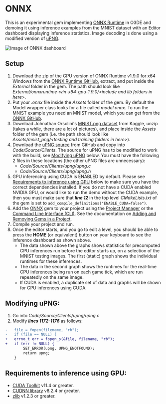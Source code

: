 # ONNX

This is an experimental gem implementing [ONNX Runtime](https://onnxruntime.ai/) in O3DE and demoing it using inference examples from the MNIST dataset with an Editor dashboard displaying inference statistics. Image decoding is done using a modified version of [uPNG](https://github.com/elanthis/upng).

![Image of ONNX dashboard](Docs/Images/ImGuiDashboard.png)

## Setup

1. Download the zip of the GPU version of ONNX Runtime v1.9.0 for x64 Windows from the [ONNX Runtime GitHub](https://github.com/microsoft/onnxruntime/releases/tag/v1.9.0), extract, and put inside the *External* folder in the gem. The path should look like *External/onnxruntime-win-x64-gpu-1.9.0/\<include and lib folders in here\>*.
2. Put your *.onnx* file inside the *Assets* folder of the gem. By default the Model wrapper class looks for a file called *model.onnx*. To run the MNIST example you need an MNIST model, which you can get from the [ONNX GitHub](https://github.com/onnx/models/tree/main/vision/classification/mnist).
3. Download Johnathan Orsolini's [MNIST.png dataset](https://www.kaggle.com/datasets/playlist/mnistzip) from Kaggle, unzip (takes a while, there are a lot of pictures), and place inside the *Assets* folder of the gem (i.e. the path should look like *Assets/mnist_png/\<testing and training folders in here\>*).
4. Download the [uPNG source](https://github.com/elanthis/upng) from GitHub and copy into *Code/Source/Clients*. The source for uPNG has to be modified to work with the build, see [Modifying uPNG](#modifying-upng) below. You must have the following 2 files in these locations (the other uPNG files are unnecessary):
    - *Code/Source/Clients/upng/upng.c*
    - *Code/Source/Clients/upng/upng.h*
5. GPU inferencing using CUDA is ENABLED by default. Please see [Requirements to inference using GPU](#requirements-to-inference-using-gpu) below to make sure you have the correct dependencies installed. If you do not have a CUDA enabled NVIDIA GPU, or would like to run the demo without the CUDA example, then you must make sure that ***line 12*** in the top level *CMakeLists.txt* of the gem is set to `add_compile_definitions("ENABLE_CUDA=false")`.
6. Add the [ONNX](#onnx) gem to your project using the [Project Manager](https://docs.o3de.org/docs/user-guide/project-config/add-remove-gems/) or the [Command Line Interface (CLI)](https://docs.o3de.org/docs/user-guide/project-config/add-remove-gems/#using-the-command-line-interface-cli). See the documentation on  [Adding and Removing Gems in a Project](https://docs.o3de.org/docs/user-guide/project-config/add-remove-gems/).
7. Compile your project and run.
8. Once the editor starts, and you go to edit a level, you should be able to press the **HOME** (or equivalent) button on your keyboard to see the inference dashboard as shown above.
    - The data shown above the graphs shows statistics for precomputed CPU inferences run before the editor starts up, on a selection of the MNIST testing images. The first (static) graph shows the individual runtimes for these inferences.
    - The data in the second graph shows the runtimes for the real-time CPU inferences being run on each game tick, which are run repeatedly on the same image.
    - If CUDA is enabled, a duplicate set of data and graphs will be shown for GPU inferences using CUDA.

## Modifying uPNG:

1. Go into *Code/Source/Clients/upng/upng.c*
2. Modify ***lines 1172-1176*** as follows:
```diff
-	file = fopen(filename, "rb");
-	if (file == NULL) {
+   errno_t err = fopen_s(&file, filename, "rb");
+	if (err != NULL) {
		SET_ERROR(upng, UPNG_ENOTFOUND);
		return upng;
	}
```

## Requirements to inference using GPU:

- [CUDA Toolkit](https://developer.nvidia.com/cuda-toolkit) v11.4 or greater.
- [CUDNN library](https://developer.nvidia.com/cudnn) v8.2.4 or greater.
- [zlib](https://zlib.net/) v1.2.3 or greater.